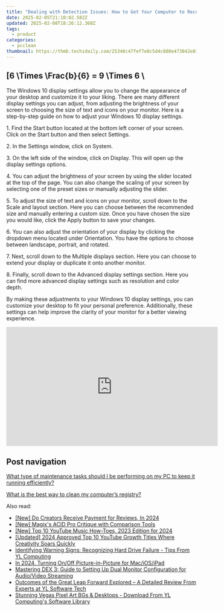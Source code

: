 ```yaml
---
title: "Dealing with Detection Issues: How to Get Your Computer to Recognize Added Hardware by YL Software"
date: 2025-02-05T21:10:02.582Z
updated: 2025-02-08T18:26:12.360Z
tags:
  - product
categories:
  - pcclean
thumbnail: https://thmb.techidaily.com/25348c47fef7e0c5d4c880e473042e01e47d5973d7a411956a452edb781f4e13.jpg
---
```


## \[6 \Times \Frac{b}{6} = 9 \Times 6 \

The Windows 10 display settings allow you to change the appearance of your desktop and customize it to your liking. There are many different display settings you can adjust, from adjusting the brightness of your screen to choosing the size of text and icons on your monitor. Here is a step-by-step guide on how to adjust your Windows 10 display settings. 

1\. Find the Start button located at the bottom left corner of your screen. Click on the Start button and then select Settings.

2\. In the Settings window, click on System.

3\. On the left side of the window, click on Display. This will open up the display settings options. 

4\. You can adjust the brightness of your screen by using the slider located at the top of the page. You can also change the scaling of your screen by selecting one of the preset sizes or manually adjusting the slider.

5\. To adjust the size of text and icons on your monitor, scroll down to the Scale and layout section. Here you can choose between the recommended size and manually entering a custom size. Once you have chosen the size you would like, click the Apply button to save your changes.

6\. You can also adjust the orientation of your display by clicking the dropdown menu located under Orientation. You have the options to choose between landscape, portrait, and rotated.

7\. Next, scroll down to the Multiple displays section. Here you can choose to extend your display or duplicate it onto another monitor.

8\. Finally, scroll down to the Advanced display settings section. Here you can find more advanced display settings such as resolution and color depth. 

By making these adjustments to your Windows 10 display settings, you can customize your desktop to fit your personal preference. Additionally, these settings can help improve the clarity of your monitor for a better viewing experience.

<!-- affiliate ads begin -->
<iframe width="560" height="315" src="https://www.youtube.com/embed/QPAKth3O_5c?si=3YDfzJAZMDp1gFRz" title="YouTube video player" frameborder="0" allow="accelerometer; autoplay; clipboard-write; encrypted-media; gyroscope; picture-in-picture; web-share" referrerpolicy="strict-origin-when-cross-origin" allowfullscreen></iframe>
<!-- affiliate ads end -->

## Post navigation

[What type of maintenance tasks should I be performing on my PC to keep it running efficiently?](https://tools.techidaily.com/pcclean/products/)

[What is the best way to clean my computer’s registry?](https://tools.techidaily.com/pcclean/products/)

<ins class="adsbygoogle"
     style="display:block"
     data-ad-format="autorelaxed"
     data-ad-client="ca-pub-7571918770474297"
     data-ad-slot="1223367746"></ins>

<ins class="adsbygoogle"
     style="display:block"
     data-ad-client="ca-pub-7571918770474297"
     data-ad-slot="8358498916"
     data-ad-format="auto"
     data-full-width-responsive="true"></ins>

<span class="atpl-alsoreadstyle">Also read:</span>
<div><ul>
<li><a href="https://fox-cloud.techidaily.com/new-do-creators-receive-payment-for-reviews-in-2024/"><u>[New] Do Creators Receive Payment for Reviews, In 2024</u></a></li>
<li><a href="https://fox-friendly.techidaily.com/new-magixs-acid-pro-critique-with-comparison-tools/"><u>[New] Magix's ACID Pro Critique with Comparison Tools</u></a></li>
<li><a href="https://youtube-webster.techidaily.com/op-10-youtube-music-how-toes-2023-edition-for-2024/"><u>[New] Top 10 YouTube Music How-Toes, 2023 Edition for 2024</u></a></li>
<li><a href="https://youtube-web.techidaily.com/ed-2024-approved-top-10-youtube-growth-titles-where-creativity-soars-quickly/"><u>[Updated] 2024 Approved Top 10 YouTube Growth Titles Where Creativity Soars Quickly</u></a></li>
<li><a href="https://win-hot.techidaily.com/identifying-warning-signs-recognizing-hard-drive-failure-tips-from-yl-computing/"><u>Identifying Warning Signs: Recognizing Hard Drive Failure - Tips From YL Computing</u></a></li>
<li><a href="https://some-tips.techidaily.com/in-2024-turning-onoff-picture-in-picture-for-maciosipad/"><u>In 2024, Turning On/Off Picture-in-Picture for Mac/iOS/iPad</u></a></li>
<li><a href="https://win-hot.techidaily.com/mastering-dex-3-guide-to-setting-up-dual-monitor-configuration-for-audiovideo-streaming/"><u>Mastering DEX 3: Guide to Setting Up Dual Monitor Configuration for Audio/Video Streaming</u></a></li>
<li><a href="https://win-hot.techidaily.com/outcomes-of-the-great-leap-forward-explored-a-detailed-review-from-experts-at-yl-software-tech/"><u>Outcomes of the Great Leap Forward Explored – A Detailed Review From Experts at YL Software Tech</u></a></li>
<li><a href="https://win-hot.techidaily.com/stunning-vegas-pixel-art-bgs-and-desktops-download-from-yl-computings-software-library/"><u>Stunning Vegas Pixel Art BGs & Desktops - Download From YL Computing's Software Library</u></a></li>
</ul></div>

